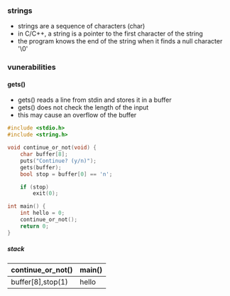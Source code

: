 ### strings

- strings are a sequence of characters (char)
- in C/C++, a string is a pointer to the first character of the string
- the program knows the end of the string when it finds a null character '\0'

### vunerabilities

#### gets()

- gets() reads a line from stdin and stores it in a buffer
- gets() does not check the length of the input
- this may cause an overflow of the buffer

```c
#include <stdio.h>
#include <string.h>

void continue_or_not(void) {
    char buffer[8];
    puts("Continue? (y/n)");
    gets(buffer);
    bool stop = buffer[0] == 'n';

    if (stop)
        exit(0);

int main() {
    int hello = 0;
    continue_or_not();
    return 0;
}

```

##### stack


| continue_or_not() | main() |
|-------------------|--------|
| buffer[8],stop(1) | hello  |

